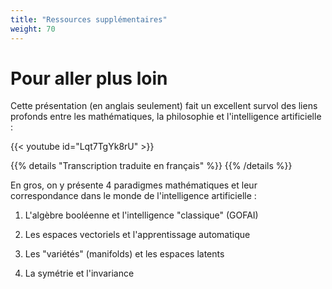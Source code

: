 ```yaml
---
title: "Ressources supplémentaires"
weight: 70
---
```


# Pour aller plus loin

Cette présentation (en anglais seulement) fait un excellent survol des liens
profonds entre les mathématiques, la philosophie et l'intelligence artificielle
:

{{< youtube id="Lqt7TgYk8rU" >}}

{{% details "Transcription traduite en français" %}}
{{% /details %}}

En gros, on y présente 4 paradigmes mathématiques et leur correspondance dans le monde
de l'intelligence artificielle :

1. L'algèbre booléenne et l'intelligence "classique" (GOFAI)

2. Les espaces vectoriels et l'apprentissage automatique

3. Les "variétés" (manifolds) et les espaces latents

4. La symétrie et l'invariance
